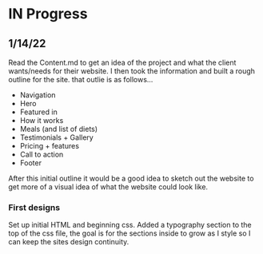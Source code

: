 # IN Progress

## 1/14/22

Read the Content.md to get an idea of the project and what the client wants/needs for their website. I then took the information and built a rough outline for the site. that outlie is as follows...

- Navigation
- Hero
- Featured in
- How it works
- Meals (and list of diets)
- Testimonials + Gallery
- Pricing + features
- Call to action
- Footer

After this initial outline it would be a good idea to sketch out the website to get more of a visual idea of what the website could look like.

### First designs

Set up initial HTML and beginning css. Added a typography section to the top of the css file, the goal is for the sections inside to grow as I style so I can keep the sites design continuity.
